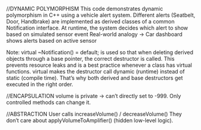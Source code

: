 
//DYNAMIC POLYMORPHISM
This code demonstrates dynamic polymorphism in C++ using a vehicle alert system.
Different alerts (Seatbelt, Door, Handbrake) are implemented as derived classes of a common Notification interface.
At runtime, the system decides which alert to show based on simulated sensor event
Real-world analogy → Car dashboard shows alerts based on active sensor

Note: virtual ~Notification() = default; 
      is used so that when deleting derived objects through a base pointer, the correct destructor is called. This prevents resource leaks and is a best practice            whenever a class has virtual functions.
      virtual makes the destructor call dynamic (runtime) instead of static (compile time).
      That’s why both derived and base destructors get executed in the right order.


//ENCAPSULATION
volume is private → can’t directly set to -999.
Only controlled methods can change it.

//ABSTRACTION
User calls increaseVolume() / decreaseVolume()
They don’t care about applyVolumeToAmplifier() (hidden low-level logic).
